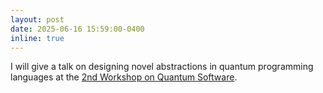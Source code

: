 ```yaml
---
layout: post
date: 2025-06-16 15:59:00-0400
inline: true
---
```


I will give a talk on designing novel abstractions in quantum programming languages at the [2nd Workshop on Quantum Software](https://pldi25.sigplan.org/home/wqs-2025).
